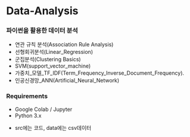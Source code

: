 # Data-Analysis

### 파이썬을 활용한 데이터 분석
- 연관 규칙 분석(Association Rule Analysis)
- 선형회귀분석(Linear_Regression)
- 군집분석(Clustering Basics)
- SVM(support_vector_machine)
- 가중치_모델_TF_IDF(Term_Frequency_Inverse_Document_Frequency).
- 인공신경망_ANN(Artificial_Neural_Network)

### Requirements
- Google Colab / Jupyter
- Python 3.x

* src에는 코드, data에는 csv데이터
